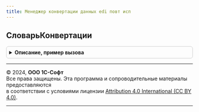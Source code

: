 ```yaml
---
title: Менеджер конвертации данных edi повт исп
---
```



## СловарьКонвертации
<details style="margin: 1em 0; padding: 0.5em; border: 1px solid #ccc; border-radius: 6px;">

<summary style="font-weight: bold; cursor: pointer;">Описание, пример вызова</summary>

```bsl

Функция СловарьКонвертации() Экспорт
```

Пример вызова
```bsl
Результат = МенеджерКонвертацииДанныхEDIПовтИсп.СловарьКонвертации() 
```
</details>

---

© 2024, **ООО 1С-Софт**  
Все права защищены. Эта программа и сопроводительные материалы предоставляются  
в соответствии с условиями лицензии [Attribution 4.0 International (CC BY 4.0)](https://creativecommons.org/licenses/by/4.0/legalcode).

---
